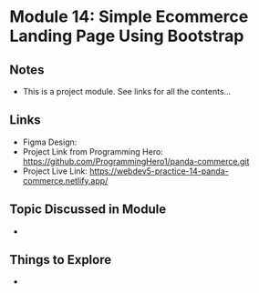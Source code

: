 # Module 14: Simple Ecommerce Landing Page Using Bootstrap

## Notes

* This is a project module. See links for all the contents...

## Links

* Figma Design:
* Project Link from Programming Hero: <https://github.com/ProgrammingHero1/panda-commerce.git>
* Project Live Link: <https://webdev5-practice-14-panda-commerce.netlify.app/>

## Topic Discussed in Module

*

## Things to Explore

*
